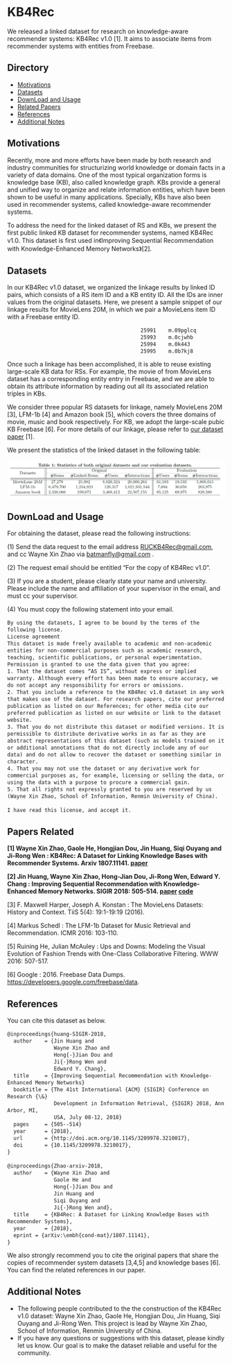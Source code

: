 # KB4Rec
<!--This project is a description for dataset KB4Rec, a knowledge-aware recommder linkage dataset.-->
We released a linked dataset for research on knowledge-aware recommender systems: KB4Rec v1.0 [1]. It aims to associate items from recommender systems with entities from Freebase. 
## Directory
* [Motivations](#Motivations)
* [Datasets](#Datasets)
* [DownLoad and Usage](#Download)
* [Related Papers](#Papers)
* [References](#References)
* [Additional Notes](#Addition)

## <div id="Motivations"></div>Motivations
<!--
Nowadays, recommender systems (RS), which aim to match users with interested items, have played an important role in various online applications. Traditional recommendation algorithms mainly focus on learning effective preference models from historical user-item interaction data, e.g. matrix factorization. With the rapid development of Web techniques, various kinds of side information has become available in RSs, called context. In an early stage, such context information is usually unstructured, and its availability is limited to specific data domains or platforms.-->
   
   Recently, more and more efforts have been made by both research and industry communities for structurizing world knowledge or domain facts in a variety of data domains. One of the most typical organization forms is knowledge base (KB), also called knowledge graph. KBs provide a general and unified way to organize and relate information entities, which have been shown to be useful in many applications. Specially, KBs have also been used in recommender systems, called knowledge-aware recommender systems.
   
   To address the need for the linked dataset of RS and KBs, we present the first public linked KB dataset for recommender systems, named KB4Rec v1.0. This dataset is first used in《Improving Sequential Recommendation with Knowledge-Enhanced Memory Networks》[2].
   
## <div id="Datasets"></div>Datasets
   <!--In our KB4Rec v1.0 dataset, we organized the linkage results by linked ID pairs, which consists of a RS item ID and a KB entity ID. All the IDs are inner values from the original datasets. Once such a linkage has been accomplished, it is able to reuse existing large-scale KB data for RSs.-->
<!--In our KB4Rec v1.0 dataset, we organized the linkage results by linked ID pairs, which consists of a RS item ID and a KB entity ID. All the IDs are inner values from the original datasets.-->
In our KB4Rec v1.0 dataset, we organized the linkage results by linked ID pairs, which consists of a RS item ID and a KB entity ID. All the IDs are inner values from the original datasets. Here, we present a sample snippet of our linkage results for MovieLens 20M, in which we pair a MovieLens item ID with a Freebase entity ID.

```   
                                           25991	m.09pglcq
                                           25993	m.0cjwhb
                                           25994	m.0k443
                                           25995	m.0b7kj8
```

<!--For example, the movie of <Avatar> from MovieLens dataset has a corresponding entity entry in Freebase, and we are able to obtain its attribute information by reading out all its associated relation triples in KBs.-->
Once such a linkage has been accomplished, it is able to reuse existing large-scale KB data for RSs. For example, the movie of from MovieLens dataset has a corresponding entity entry in Freebase, and we are able to obtain its attribute information by reading out all its associated relation triples in KBs.

   We consider three popular RS datasets for linkage, namely MovieLens 20M [3], LFM-1b [4] and Amazon book [5], which covers the three domains of movie, music and book respectively. For KB, we adopt the large-scale pubic KB Freebase [6]. For more details of our linkage, please refer to [our dataset paper](https://arxiv.org/abs/1807.11141) [1].
   
   We present the statistics of the linked dataset in the following table:
   
   ![detail statistics](table.png)
<!--
### Linkage Detail Statistics：
| Dataset                 | Items      |    Linked-Items    |  Linkage-ratio   | 
|:-------------------------:|:-------------:|:------------:|:------------:|
|MovieLens 20M|27,279 |25,982|95.2%|
|LFM-1b|6,479,700 |1,254,923|19.4%|
|Amazon book|2,330,066 |109,671|4.7%|

## <div id="Models"></div>Models
* KSR 
* [SVDfeature](http://apex.sjtu.edu.cn/projects/33)
-->
## <div id="Download"></div>DownLoad and Usage
<!--To use the datasets, you must read and accept the online agreement.By using the datasets, you agree to be bound by the terms of its license. Send email to RUCKB4Rec@gmail.com. The email should contain following contents:--> 
For obtaining the dataset, please read the following instructions:

(1) Send the data request to the email address RUCKB4Rec@gmail.com, and cc Wayne Xin Zhao via batmanfly@gmail.com .

(2) The request email should be entitled “For the copy of KB4Rec v1.0”.

(3) If you are a student, please clearly state your name and university. Please include the name and affiliation of your supervisor in the email, and must cc your supervisor.

(4) You must copy the following statement into your email.



```
By using the datasets, I agree to be bound by the terms of the following license.
License agreement
This dataset is made freely available to academic and non-academic entities for non-commercial purposes such as academic research, teaching, scientific publications, or personal experimentation. Permission is granted to use the data given that you agree:
1. That the dataset comes “AS IS”, without express or implied warranty. Although every effort has been made to ensure accuracy, we do not accept any responsibility for errors or omissions. 
2. That you include a reference to the KB4Rec v1.0 dataset in any work that makes use of the dataset. For research papers, cite our preferred publication as listed on our References; for other media cite our preferred publication as listed on our website or link to the dataset website.
3. That you do not distribute this dataset or modified versions. It is permissible to distribute derivative works in as far as they are abstract representations of this dataset (such as models trained on it or additional annotations that do not directly include any of our data) and do not allow to recover the dataset or something similar in character.
4. That you may not use the dataset or any derivative work for commercial purposes as, for example, licensing or selling the data, or using the data with a purpose to procure a commercial gain.
5. That all rights not expressly granted to you are reserved by us (Wayne Xin Zhao, School of Information, Renmin University of China).

I have read this license, and accept it.
```

## <div id="Papers"></div>Papers Related
<strong>[1]  Wayne Xin Zhao, Gaole He, Hongjian Dou, Jin Huang, Siqi Ouyang and Ji-Rong Wen : KB4Rec: A Dataset for Linking Knowledge Bases with Recommender Systems. Arxiv 1807.11141. [paper](https://arxiv.org/abs/1807.11141)</strong>

<strong>[2] Jin Huang, Wayne Xin Zhao, Hong-Jian Dou, Ji-Rong Wen, Edward Y. Chang : Improving Sequential Recommendation with Knowledge-Enhanced Memory Networks. SIGIR 2018: 505-514. [paper](https://dl.acm.org/citation.cfm?doid=3209978.3210017) [code](https://github.com/BetsyHJ/KSR)</strong>

[3] F. Maxwell Harper, Joseph A. Konstan : The MovieLens Datasets: History and Context. TiiS 5(4): 19:1-19:19 (2016).

[4] Markus Schedl : The LFM-1b Dataset for Music Retrieval and Recommendation. ICMR 2016: 103-110.

[5] Ruining He, Julian McAuley : Ups and Downs: Modeling the Visual Evolution of Fashion Trends with One-Class Collaborative Filtering. WWW 2016: 507-517.

[6] Google : 2016. Freebase Data Dumps. https://developers.google.com/freebase/data.

<!--
* Jin Huang, Wayne Xin Zhao, Hong-Jian Dou, Ji-Rong Wen, Edward Y. Chang. Improving Sequential Recommendation with Knowledge-Enhanced Memory Networks. SIGIR 2018: 505-514. [paper](https://dl.acm.org/citation.cfm?doid=3209978.3210017) [code](https://github.com/BetsyHJ/KSR)
-->
## <div id="References"></div>References
   You can cite this dataset as below.

```
@inproceedings{huang-SIGIR-2018,
  author    = {Jin Huang and
               Wayne Xin Zhao and
               Hong{-}Jian Dou and
               Ji{-}Rong Wen and
               Edward Y. Chang},
  title     = {Improving Sequential Recommendation with Knowledge-Enhanced Memory Networks}
  booktitle = {The 41st International {ACM} {SIGIR} Conference on Research {\&}
               Development in Information Retrieval, {SIGIR} 2018, Ann Arbor, MI,
               USA, July 08-12, 2018}
  pages     = {505--514}
  year      = {2018},
  url       = {http://doi.acm.org/10.1145/3209978.3210017},
  doi       = {10.1145/3209978.3210017},
}

@inproceedings{Zhao-arxiv-2018,
  author    = {Wayne Xin Zhao and
               Gaole He and
               Hong{-}Jian Dou and
               Jin Huang and 
               Siqi Ouyang and
               Ji{-}Rong Wen and},
  title     = {KB4Rec: A Dataset for Linking Knowledge Bases with Recommender Systems},
  year      = {2018},
  eprint = {arXiv:\embh{cond-mat}/1807.11141},
}

```
We also strongly recommend you to cite the original papers that share the copies of recommender system datasets [3,4,5] and knowledge bases [6]. You can find the related references in our paper. 

## <div id="Addition"></div>Additional Notes
* The following people contributed to the the construction of the KB4Rec v1.0 dataset: Wayne Xin Zhao, Gaole He, Hongjian Dou, Jin Huang, Siqi Ouyang and Ji-Rong Wen. This project is lead by Wayne Xin Zhao, School of Information, Renmin University of China.
* If you have any questions or suggestions with this dataset, please kindly let us know. Our goal is to make the dataset reliable and useful for the community.
